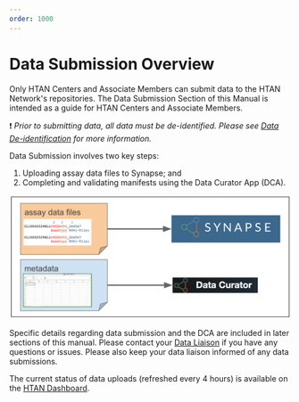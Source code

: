 ```yaml
---
order: 1000
---
```


# Data Submission Overview
Only HTAN Centers and Associate Members can submit data to the HTAN Network's repositories. The Data Submission Section of this Manual is intended as a guide for HTAN Centers and Associate Members.

:exclamation: *Prior to submitting data, all data must be de-identified.  Please see [Data De-identification](../data_pub_submission/Data_Deidentification.md) for more information.*

Data Submission involves two key steps:
1. Uploading assay data files to Synapse; and
2. Completing and validating manifests using the Data Curator App (DCA).

![Data Submission Overview](../img/Data_Submit_Overview.svg)

Specific details regarding data submission and the DCA are included in later sections of this manual.  Please contact your [Data Liaison](../data_pub_submission/Data_Liaisons.md) if you have any questions or issues.  Please also keep your data liaison informed of any data submissions.

The current status of data uploads (refreshed every 4 hours) is available on the [HTAN Dashboard](http://hdash.website-us-east-1.linodeobjects.com/index.html).
